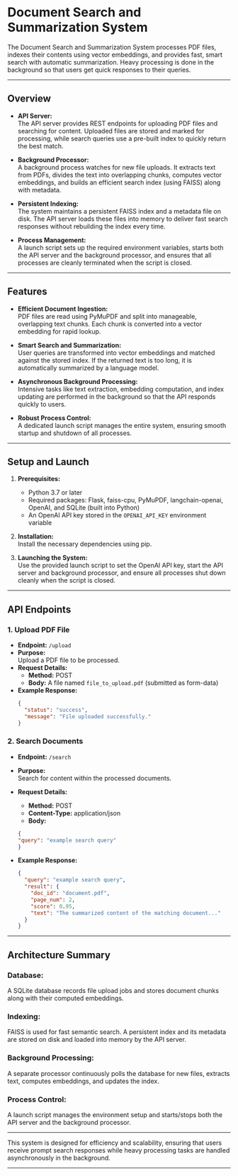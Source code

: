 # Document Search and Summarization System

The Document Search and Summarization System processes PDF files, indexes their contents using vector embeddings, and provides fast, smart search with automatic summarization. Heavy processing is done in the background so that users get quick responses to their queries.

---

## Overview

- **API Server:**  
  The API server provides REST endpoints for uploading PDF files and searching for content. Uploaded files are stored and marked for processing, while search queries use a pre-built index to quickly return the best match.

- **Background Processor:**  
  A background process watches for new file uploads. It extracts text from PDFs, divides the text into overlapping chunks, computes vector embeddings, and builds an efficient search index (using FAISS) along with metadata.

- **Persistent Indexing:**  
  The system maintains a persistent FAISS index and a metadata file on disk. The API server loads these files into memory to deliver fast search responses without rebuilding the index every time.

- **Process Management:**  
  A launch script sets up the required environment variables, starts both the API server and the background processor, and ensures that all processes are cleanly terminated when the script is closed.

---

## Features

- **Efficient Document Ingestion:**  
  PDF files are read using PyMuPDF and split into manageable, overlapping text chunks. Each chunk is converted into a vector embedding for rapid lookup.

- **Smart Search and Summarization:**  
  User queries are transformed into vector embeddings and matched against the stored index. If the returned text is too long, it is automatically summarized by a language model.

- **Asynchronous Background Processing:**  
  Intensive tasks like text extraction, embedding computation, and index updating are performed in the background so that the API responds quickly to users.

- **Robust Process Control:**  
  A dedicated launch script manages the entire system, ensuring smooth startup and shutdown of all processes.

---

## Setup and Launch

1. **Prerequisites:**
   - Python 3.7 or later
   - Required packages: Flask, faiss-cpu, PyMuPDF, langchain-openai, OpenAI, and SQLite (built into Python)
   - An OpenAI API key stored in the `OPENAI_API_KEY` environment variable

2. **Installation:**  
   Install the necessary dependencies using pip.

3. **Launching the System:**  
   Use the provided launch script to set the OpenAI API key, start the API server and background processor, and ensure all processes shut down cleanly when the script is closed.

---

## API Endpoints

### 1. Upload PDF File

- **Endpoint:** `/upload`
- **Purpose:**  
  Upload a PDF file to be processed.
- **Request Details:**  
  - **Method:** POST  
  - **Body:** A file named `file_to_upload.pdf` (submitted as form-data)
- **Example Response:**  
  ```json
  {
    "status": "success",
    "message": "File uploaded successfully."
  }
  ```

### 2. Search Documents

- **Endpoint:** `/search`
- **Purpose:**  
  Search for content within the processed documents.
- **Request Details:**  
  - **Method:** POST  
  - **Content-Type:** application/json
  - **Body:** 
  ```json
  {
  "query": "example search query"
  }
  ```

- **Example Response:**  
  ```json
  {
    "query": "example search query",
    "result": {
      "doc_id": "document.pdf",
      "page_num": 2,
      "score": 0.95,
      "text": "The summarized content of the matching document..."
    }
  }
  ```

---

## Architecture Summary

### Database:
A SQLite database records file upload jobs and stores document chunks along with their computed embeddings.

### Indexing:
FAISS is used for fast semantic search. A persistent index and its metadata are stored on disk and loaded into memory by the API server.

### Background Processing:
A separate processor continuously polls the database for new files, extracts text, computes embeddings, and updates the index.

### Process Control:
A launch script manages the environment setup and starts/stops both the API server and the background processor.

---

This system is designed for efficiency and scalability, ensuring that users receive prompt search responses while heavy processing tasks are handled asynchronously in the background.

---